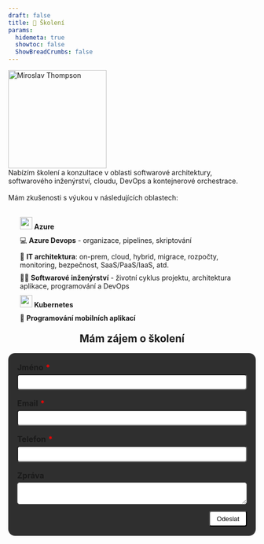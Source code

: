 ```yaml
---
draft: false
title: 📑 Školení
params:
  hidemeta: true
  showtoc: false
  ShowBreadCrumbs: false
---
```


<style type="text/css">
    .itemlist {
        list-style-type: none;
    }
    .itemlist li {
        margin-top:0.7em;
    }
    .red {
        color: red;
        margin-left: 0.3em;
    }

    .err {
        color: red;
        visibility: hidden;
    }

    #successDiv {
        background-color: #d4edda;
        color:black;
        padding: 1em;
        border-radius: 1em;
        float:none;
        clear:both;
        margin-top:1em;
        display: none;        
    
    }

    #errorDiv {
        background-color: #f8d7da;
        color:black;
        padding: 1em;
        border-radius: 1em;
        float:none;
        clear:both;
        margin-top:1em;
        display: none;        
    }

    #sendMessageForm {
        max-width: 500px;
        margin:0 auto;
        background-color: #2F2F2F;
        padding: 1.3em;
        border-radius: 1em;
    }

    #sendMessageForm label {
        display: block;
        font-weight: bold;
        font-size: 12pt;
    }

    #sendMessageForm input,
    #sendMessageForm textarea {
        background-color: white;
        padding: 0.5em;
        border-radius: 5px;
        width: 100%;
        margin-top: 0.3em;
    }

    #sendMessageForm button {
        background-color: white;
        color: black;
        padding-left: 1em;
        padding-right: 1em;
        padding-top: 0.5em;
        padding-bottom: 0.5em;
        border-radius: 0.3em;
        float: right;
        margin-top: 1em;
    }
</style>

<script src="https://www.google.com/recaptcha/api.js?render=6LeK1mkqAAAAAFy3v2kXD0TSBHdUkDUdEpatn907"></script>
<script type="text/javascript">

    window.onload = function(){


        var name = document.getElementById('formName');
        var email = document.getElementById('formEmail');
        var phone = document.getElementById('formPhone');
        var nameErr = document.getElementById("nameErr");
        var emailErr = document.getElementById("emailErr");
        var phoneErr = document.getElementById("phoneErr");
    
        //hide validation message on input
        name.addEventListener("keydown", function () {
            nameErr.style.visibility = "hidden";
        });
        email.addEventListener("keydown", function () {
            emailErr.style.visibility = "hidden";
        });
        phone.addEventListener("keydown", function () {
            phoneErr.style.visibility = "hidden";
        });
    
    
    
        function validateForm() {
    
            var name = document.getElementById('formName');
            var email = document.getElementById('formEmail');
            var phone = document.getElementById('formPhone');
            var nameErr = document.getElementById("nameErr");
            var emailErr = document.getElementById("emailErr");
            var phoneErr = document.getElementById("phoneErr");
    
            var isValid = true;
    
    
            if (!name.value) {
                nameErr.style.visibility = "visible";
                isValid = false;
            } else {
                nameErr.style.visibility = "hidden";
            }
    
            if (!email.value) {
                emailErr.style.visibility = "visible";
                isValid = false;
            } else {
                emailErr.style.visibility = "hidden";
            }
    
            if (!phone.value) {
                phoneErr.style.visibility = "visible";
                isValid = false;
            } else {
                phoneErr.style.visibility = "hidden";
            }
    
            return isValid;
        }
    
        window.onFormClick = function () {
    
            let serverHost = "https://mrthompsonapp.azurewebsites.net";

            if (!validateForm()) {
                return;
            }
    
            grecaptcha.ready(function () {
                grecaptcha.execute('6LeK1mkqAAAAAFy3v2kXD0TSBHdUkDUdEpatn907', { action: 'submit' }).then(function (token) {
                    //send post request from form including the recaptcha token to mrthompsonapp.azurewebsites.net
                    var form = document.getElementById("sendMessageForm");
                    var formData = new FormData(form);
                    formData.append("g-recaptcha-response", token);
    
                    fetch(serverHost + "/api/SendMessage", {
                        method: "POST",
                        body: formData
                    }).then(function (response) {
                        if (response.ok) {
                            var success = document.getElementById("successDiv");
                            success.style.display = "block";
                        } else {
                            var error = document.getElementById("errorDiv");
                            error.style.display = "block";
                        }
                    });
                });
            });
        }


    }
    
</script>
<div style="margin:0">
    <div class="col2">
        <img src="/ich.jpg" width="200" alt="Miroslav Thompson" />
    </div>
    <div class="col1">
        Nabízím školení a konzultace v oblasti softwarové architektury, softwarového inženýrství, cloudu, DevOps a kontejnerové orchestrace.
        <br /><br />
        Mám zkušenosti s výukou v následujících oblastech:
        <br /><br />
        <ul class="itemlist">
            <li><img src="https://upload.wikimedia.org/wikipedia/commons/f/fa/Microsoft_Azure.svg" width="25" style="display:inline;margin:0;"/> <strong>Azure</strong></li>
            <li>💻 <strong>Azure Devops</strong> - organizace, pipelines, skriptování</li>
            <li>👷 <strong>IT architektura</strong>: on-prem, cloud, hybrid, migrace, rozpočty, monitoring, bezpečnost, SaaS/PaaS/IaaS, atd.</li>
            <li>👷‍♂️ <strong>Softwarové inženýrství</strong> - životní cyklus projektu, architektura aplikace, programování a DevOps</li>
            <li><img src="https://upload.wikimedia.org/wikipedia/commons/3/39/Kubernetes_logo_without_workmark.svg" width="25" style="display:inline;margin:0;"/> <strong>Kubernetes</strong></li>
            <li>📱 <strong>Programování mobilních aplikací</strong></li>
        </ul>
    </div>
</div>


<h2 style="text-align: center;margin-top:1em;">Mám zájem o školení</h2>

<form id="sendMessageForm">
    <div class="form-input">
        <label for="name">Jméno<span class="red">*</span></label>
        <input id="formName" type="text" name="name">
        <span id="nameErr" class="err">Vyplňte prosím své jméno</span>
    </div>
    <div class="form-input">
        <label for="name">Email<span class="red">*</span></label>
        <input id="formEmail" type="email" name="email">
        <span id="emailErr" class="err">Vyplňte prosím validní email</span>
    </div>
    <div class="form-input">
        <label for="name">Telefon<span class="red">*</span></label>
        <input id="formPhone" type="phone" name="phone">
        <span id="phoneErr" class="err">Vyplňte prosím svůj telefon</span>
    </div>
    <div class="form-input">
        <label for="name">Zpráva</label>
        <textarea id="formMessage" name="message">
        </textarea>
    </div>
    <button type="button" onclick="window.onFormClick()">Odeslat</button>
    <br style="float:none;clear:both;" />
    <div id="successDiv">
        ✅ Zpráva byla odeslána, děkuji. Jakmile to bude možné, ozvu se Vám.
    </div>
    <div id="errorDiv">
        ❌ Něco se pokazilo. Zkuste to prosím znovu.
    </div>

</form>